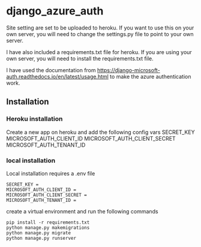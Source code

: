# django_azure_auth


Site setting are set to be uploaded to heroku. If you want to use this on your own server, you will need to change the settings.py file to point to your own server.

I have also included a requirements.txt file for heroku. If you are using your own server, you will need to install the requirements.txt file.

I have used the documentation from https://django-microsoft-auth.readthedocs.io/en/latest/usage.html to make the azure authentication work.

## Installation

### Heroku installation
Create a new app on heroku and add the following config vars
SECRET_KEY
MICROSOFT_AUTH_CLIENT_ID 
MICROSOFT_AUTH_CLIENT_SECRET  
MICROSOFT_AUTH_TENANT_ID 


### local installation
Local installation requires a .env file
```shell
SECRET_KEY = 
MICROSOFT_AUTH_CLIENT_ID = 
MICROSOFT_AUTH_CLIENT_SECRET = 
MICROSOFT_AUTH_TENANT_ID = 
```

create a virtual environment and run the following commands
```shell
pip install -r requirements.txt
python manage.py makemigrations
python manage.py migrate
python manage.py runserver
```


